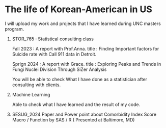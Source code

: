 # The life of Korean-American in US

I will upload my work and projects that I have learned during UNC masters program.

1. STOR_765 : Statistical consulting class

   Fall 2023   : A report with Prof.Anna.
        title  : Finding Important factors for Suicide rate with Call 911 data in Detroit.

   Sprign 2024 : A report with Grace.
        title  : Exploring Peaks and Trends in Fungi Nuclei Division Through SiZer Analysis

   You will be able to check What I have done as a statistician after consulting with clients.

2. Machine Learning

   Able to check what I have learned and the result of my code.

3. SESUG_2024
   Paper and Power point about Comorbidity Index Score Macro / Function by SAS / R ( Presented at Baltimore, MD)
